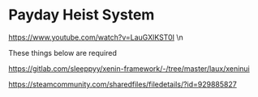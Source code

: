 # Payday Heist System

https://www.youtube.com/watch?v=LauGXlKST0I
\n

These things below are required

https://gitlab.com/sleeppyy/xenin-framework/-/tree/master/laux/xeninui

https://steamcommunity.com/sharedfiles/filedetails/?id=929885827
